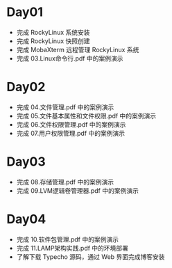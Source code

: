 # Day01

- 完成 RockyLinux 系统安装
- 完成 RockyLinux 快照创建
- 完成 MobaXterm 远程管理 RockyLinux 系统
- 完成 03.Linux命令行.pdf 中的案例演示

# Day02

- 完成 04.文件管理.pdf 中的案例演示
- 完成 05.文件基本属性和文件权限.pdf 中的案例演示
- 完成 06.文件权限管理.pdf 中的案例演示
- 完成 07.用户权限管理.pdf 中的案例演示

# Day03

- 完成 08.存储管理.pdf 中的案例演示
- 完成 09.LVM逻辑卷管理器.pdf 中的案例演示

# Day04

- 完成 10.软件包管理.pdf 中的案例演示
- 完成 11.LAMP架构实践.pdf 中的环境部署
- 了解下载 Typecho 源码，通过 Web 界面完成博客安装